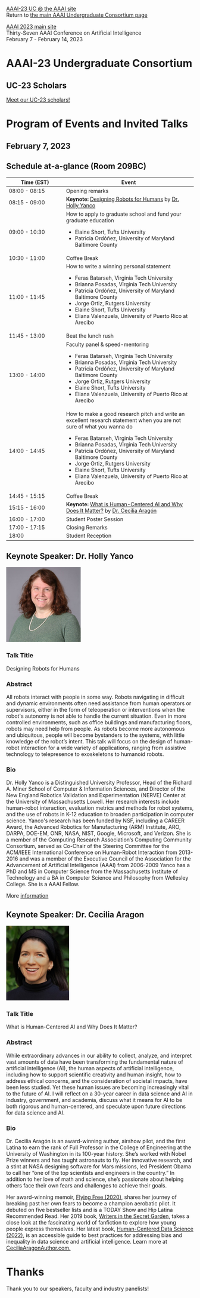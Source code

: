 [AAAI-23 UC @ the AAAI site ](https://aaai.org/Conferences/AAAI-23/undergraduate-consortium/)  
Return to [the main AAAI Undergraduate Consortium page](https://aaai-uc.github.io/)

[AAAI 2023 main site](https://aaai.org/Conferences/AAAI-23/)  
Thirty-Seven AAAI Conference on Artificial Intelligence  
February 7 - February 14, 2023


# AAAI-23 Undergraduate Consortium 

## UC-23 Scholars

[Meet our UC-23 scholars!](https://aaai-uc.github.io/2023_scholarsDRAFT.html)

# Program of Events and Invited Talks
## February 7, 2023


## Schedule at-a-glance (Room 209BC)

<table>
 <thead>
<tr>
<th width="140">Time (EST) </th>
<th>Event</th>
</tr>
</thead>
 <tbody>
  <tr>
   <td width="130">08:00 - 08:15
   </td>
   <td>
    Opening remarks
   </td>
  </tr>
  <tr>
   <td width="140">08:15 - 09:00
   </td>
   <td>
    <b>Keynote: </b>
    <a href="https://aaai-uc.github.io/2023_schedule.html#Keynote-Speaker:-Dr.-Holly-Yanco">Designing Robots for Humans</a> by <a href="https://www.cs.uml.edu/~holly/">Dr. Holly Yanco</a>
   </td>
  </tr>
   <tr>
   <td width="140">09:00 - 10:30
   </td>
   <td>
    How to apply to graduate school and fund your graduate education
    <ul>
     <li>Elaine Short, Tufts University</li>
     <li>Patricia Ordóñez, University of Maryland Baltimore County</li>
    </ul> 
   </td>
  </tr>
  <tr>
   <td>10:30 - 11:00
   </td>
   <td>Coffee Break
   </td>
  </tr>
  <tr>
   <td>11:00 - 11:45
   </td>
   <td>How to write a winning personal statement
    <ul>
     <li>Feras Batarseh, Virginia Tech University </li>
     <li>Brianna Posadas, Virginia Tech University</li>
     <li>Patricia Ordóñez, University of Maryland Baltimore County</li>
     <li>Jorge Ortiz, Rutgers University</li>
     <li>Elaine Short, Tufts University</li>
     <li>Eliana Valenzuela, University of Puerto Rico at Arecibo</li>
    </ul>
   </td>
  </tr>
  <tr>
   <td>11:45 - 13:00
   </td>
   <td>Beat the lunch rush
   </td>
  </tr>
  <tr>
   <td>13:00 - 14:00
   </td>
   <td>
    Faculty panel & speed-mentoring <br/>
    <ul>
     <li>Feras Batarseh, Virginia Tech University </li>
     <li>Brianna Posadas, Virginia Tech University</li>
     <li>Patricia Ordóñez, University of Maryland Baltimore County</li>
     <li>Jorge Ortiz, Rutgers University</li>
     <li>Elaine Short, Tufts University</li>
     <li>Eliana Valenzuela, University of Puerto Rico at Arecibo</li>
    </ul>
    
   </td>
  </tr>
  <tr>
   <td>14:00 - 14:45
   </td>
   <td>
    How to make a good research pitch and write an excellent research statement when you are not sure of what you wanna do
    <ul>
     <li>Feras Batarseh, Virginia Tech University </li>
     <li>Brianna Posadas, Virginia Tech University</li>
     <li>Patricia Ordóñez, University of Maryland Baltimore County</li>
     <li>Jorge Ortiz, Rutgers University</li>
     <li>Elaine Short, Tufts University</li>
     <li>Eliana Valenzuela, University of Puerto Rico at Arecibo</li>
    </ul>
   </td>
  </tr>
  <tr>
   <td>14:45 - 15:15
   </td>
   <td>Coffee Break
   </td>
  </tr>
  <tr>
   <td>15:15 - 16:00
   </td>
   <td>
    <b>Keynote: </b>
    <a href="https://aaai-uc.github.io/2023_schedule.html#Keynote-Speaker:-Dr.-Cecilia-Aragon">What is Human-Centered AI and Why Does It Matter?</a> by <a href="http://CeciliaAragonAuthor.com">Dr. Cecilia Aragón</a>
   </td>
  </tr>
  <tr>
   <td>16:00 - 17:00
   </td>
   <td> 
    Student Poster Session
   </td>
  </tr>
  <tr>
   <td>17:00 - 17:15
   </td>
   <td> 
    Closing Remarks
   </td>
  </tr>
  <tr>
   <td>18:00 
   </td>
   <td>
    Student Reception 
   </td>
  </tr>
  </tbody>
</table>


## Keynote Speaker: Dr. Holly Yanco
<img height="200" alt="Photo" 
src="./2023/photos/Holly2.jpg">

 
### Talk Title 
Designing Robots for Humans

### Abstract
All robots interact with people in some way. Robots navigating in difficult and dynamic environments often need assistance from human operators or supervisors, either in the form of teleoperation or interventions when the robot's autonomy is not able to handle the current situation. Even in more controlled environments, such as office buildings and manufacturing floors, robots may need help from people. As robots become more autonomous and ubiquitous, people will become bystanders to the systems, with little knowledge of the robot’s intent. This talk will focus on the design of human-robot interaction for a wide variety of applications, ranging from assistive technology to telepresence to exoskeletons to humanoid robots. 

### Bio 
Dr. Holly Yanco is a Distinguished University Professor, Head of the Richard A. Miner School of Computer & Information Sciences, and Director of the New England Robotics Validation and Experimentation (NERVE) Center at the University of Massachusetts Lowell. Her research interests include human-robot interaction, evaluation metrics and methods for robot systems, and the use of robots in K-12 education to broaden participation in computer science. Yanco's research has been funded by NSF, including a CAREER Award, the Advanced Robotics for Manufacturing (ARM) Institute, ARO, DARPA, DOE-EM, ONR, NASA, NIST, Google, Microsoft, and Verizon. She is a member of the Computing Research Association’s Computing Community Consortium, served as Co-Chair of the Steering Committee for the ACM/IEEE International Conference on Human-Robot Interaction from 2013-2016 and was a member of the Executive Council of the Association for the Advancement of Artificial Intelligence (AAAI) from 2006-2009 Yanco has a PhD and MS in Computer Science from the Massachusetts Institute of Technology and a BA in Computer Science and Philosophy from Wellesley College. She is a AAAI Fellow.

More [information](https://www.cs.uml.edu/~holly/) 

## Keynote Speaker: Dr. Cecilia Aragon
<img height="200" alt="Photo" 
src="./2023/photos/Aragon.jpg">

### Talk Title  
What is Human-Centered AI and Why Does It Matter?

### Abstract
While extraordinary advances in our ability to collect, analyze, and interpret vast amounts of data have been transforming the fundamental nature of artificial intelligence (AI), the human aspects of  artificial intelligence, including how to support scientific creativity and human insight, how to address ethical concerns, and the consideration of societal impacts, have been less studied. Yet these human issues are becoming increasingly vital to the future of AI. I will reflect on a 30-year career in data science and AI in industry, government, and academia, discuss what it means for AI to be both rigorous and human-centered, and speculate upon future directions for data science and AI.

### Bio 

Dr. Cecilia Aragón is an award-winning author, airshow pilot, and the first Latina to earn the rank of Full Professor in the College of Engineering at the University of Washington in its 100-year history. She’s worked with Nobel Prize winners and has taught astronauts to fly. Her innovative research, and a stint at NASA designing software for Mars missions, led President Obama to call her “one of the top scientists and engineers in the country.” In addition to her love of math and science, she’s passionate about helping others face their own fears and challenges to achieve their goals.

Her award-winning memoir, [Flying Free (2020)](https://ceciliaaragonauthor.com/flying-free/), shares her journey of breaking past her own fears to become a champion aerobatic pilot. It debuted on five bestseller lists and is a TODAY Show and Hip Latina Recommended Read. Her 2019 book, [Writers in the Secret Garden](https://ceciliaaragonauthor.com/writers-in-the-secret-garden-2/), takes a close look at the fascinating world of fanfiction to explore how young people express themselves. Her latest book, [Human-Centered Data Science (2022)](https://ceciliaaragonauthor.com/human-centered-data-science/), is an accessible guide to best practices for addressing bias and inequality in data science and artificial intelligence. Learn more at [CeciliaAragonAuthor.com.](http://CeciliaAragonAuthor.com)



# Thanks

Thank you to our speakers, faculty and industry panelists!

<!--- ## Faculty / Industry Panelists


## Graduate Student Panelists -->




